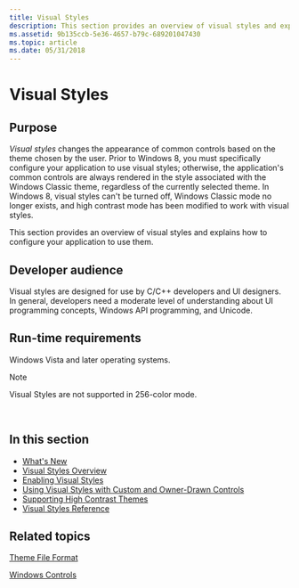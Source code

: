 ```yaml
---
title: Visual Styles
description: This section provides an overview of visual styles and explains how to configure your application to use them.
ms.assetid: 9b135ccb-5e36-4657-b79c-689201047430
ms.topic: article
ms.date: 05/31/2018
---
```


# Visual Styles

## Purpose

*Visual styles* changes the appearance of common controls based on the theme chosen by the user. Prior to Windows 8, you must specifically configure your application to use visual styles; otherwise, the application's common controls are always rendered in the style associated with the Windows Classic theme, regardless of the currently selected theme. In Windows 8, visual styles can't be turned off, Windows Classic mode no longer exists, and high contrast mode has been modified to work with visual styles.

This section provides an overview of visual styles and explains how to configure your application to use them.

## Developer audience

Visual styles are designed for use by C/C++ developers and UI designers. In general, developers need a moderate level of understanding about UI programming concepts, Windows API programming, and Unicode.

## Run-time requirements

Windows Vista and later operating systems.

> [!Note]  
> Visual Styles are not supported in 256-color mode.

 

## In this section

-   [What's New](what-s-new-for-windows-8.md)
-   [Visual Styles Overview](visual-styles-overview.md)
-   [Enabling Visual Styles](cookbook-overview.md)
-   [Using Visual Styles with Custom and Owner-Drawn Controls](using-visual-styles.md)
-   [Supporting High Contrast Themes](supporting-high-contrast-themes.md)
-   [Visual Styles Reference](uxctl-ref.md)

## Related topics

<dl> <dt>

[Theme File Format](themesfileformat-overview.md)
</dt> <dt>

[Windows Controls](window-controls.md)
</dt> </dl>

 

 




